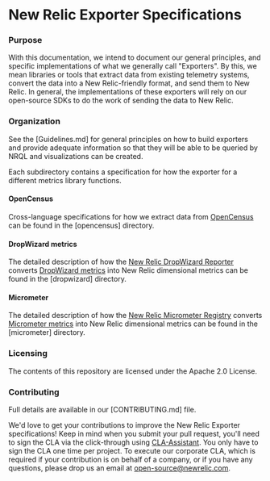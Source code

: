 # New Relic Exporter Specifications

### Purpose
With this documentation, we intend to document our general principles, and specific implementations of what we generally
call "Exporters". By this, we mean libraries or tools that extract data from existing telemetry systems, convert the 
data into a New Relic-friendly format, and send them to New Relic. In general, the implementations of these exporters
will rely on our open-source SDKs to do the work of sending the data to New Relic. 

### Organization
See the [Guidelines.md] for general principles on how to build exporters and 
provide adequate information so that they will be able to be queried by NRQL and visualizations can be created.

Each subdirectory contains a specification for how the exporter for a different metrics library functions.

#### OpenCensus
Cross-language specifications for how we extract data from [OpenCensus](https://opencensus.io/) can be found in the [opencensus] directory.

#### DropWizard metrics
The detailed description of how the [New Relic DropWizard Reporter](https://github.com/newrelic/dropwizard-metrics-newrelic) 
converts [DropWizard metrics](https://metrics.dropwizard.io) into New Relic dimensional metrics
can be found in the [dropwizard] directory.

#### Micrometer
The detailed description of how the [New Relic Micrometer Registry](https://github.com/newrelic/micrometer-registry-newrelic) 
converts [Micrometer metrics](https://micrometer.io/) into New Relic dimensional metrics
can be found in the [micrometer] directory. 

### Licensing
The contents of this repository are licensed under the Apache 2.0 License.

### Contributing
Full details are available in our [CONTRIBUTING.md] file. 

We'd love to get your contributions to improve the New Relic Exporter specifications! 
Keep in mind when you submit your pull request, you'll need to sign the CLA via the click-through using [CLA-Assistant](https://cla-asisstant.io).
You only have to sign the CLA one time per project.
To execute our corporate CLA, which is required if your contribution is on behalf of a company, or if you have any questions, 
please drop us an email at open-source@newrelic.com. 
